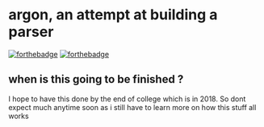 # argon, an attempt at building a parser
[![forthebadge](http://forthebadge.com/images/badges/designed-in-ms-paint.svg)](http://forthebadge.com)
[![forthebadge](http://forthebadge.com/images/badges/powered-by-jeffs-keyboard.svg)](http://forthebadge.com)


## when is this going to be finished ?

I hope to have this done by the end of college which is in 2018.
So dont expect much anytime soon as i still have to learn more on how this stuff all works
